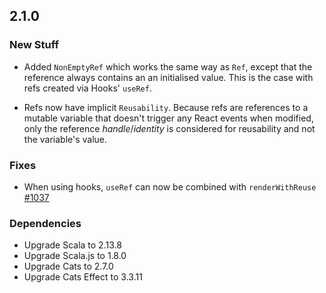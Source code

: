 ## 2.1.0

### New Stuff

* Added `NonEmptyRef` which works the same way as `Ref`, except that the reference always contains an an initialised value.
  This is the case with refs created via Hooks' `useRef`.

* Refs now have implicit `Reusability`. Because refs are references to a mutable variable that doesn't trigger any React events when modified, only the reference *handle*/*identity* is considered for reusability and not the variable's value.

### Fixes

* When using hooks, `useRef` can now be combined with `renderWithReuse` [#1037](https://github.com/japgolly/scalajs-react/issues/1037)

### Dependencies

* Upgrade Scala to 2.13.8
* Upgrade Scala.js to 1.8.0
* Upgrade Cats to 2.7.0
* Upgrade Cats Effect to 3.3.11
